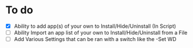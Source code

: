 # To do
- [X] Ability to add app(s) of your own to Install/Hide/Uninstall (In Script)
- [ ] Ability Import an app list of your own to Install/Hide/Uninstall from a File
- [ ] Add Various Settings that can be ran with a switch like the -Set WD
